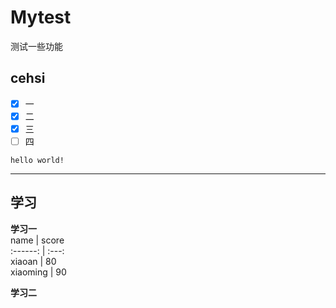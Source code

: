 # Mytest
测试一些功能
## cehsi
- [x] 一
- [x] 二
- [x] 三
- [ ] 四

`hello world!`   
***
## 学习  

**学习一**  
 name     | score   
 :------: | :---:   
 xiaoan   | 80      
 xiaoming | 90      


**学习二**






